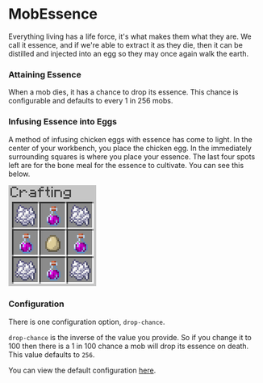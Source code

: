 # MobEssence
Everything living has a life force, it's what makes them what they are. We call it essence, and if
we're able to extract it as they die, then it can be distilled and injected into an egg so they may
once again walk the earth.

### Attaining Essence
When a mob dies, it has a chance to drop its essence. This chance is configurable and defaults
to every 1 in 256 mobs.

### Infusing Essence into Eggs
A method of infusing chicken eggs with essence has come to light. In the center of your workbench,
you place the chicken egg. In the immediately surrounding squares is where you place your essence.
The last four spots left are for the bone meal for the essence to cultivate. You can see this below.

![workbench-recipe](docs/recipe.png)

### Configuration
There is one configuration option, `drop-chance`.

`drop-chance` is the inverse of the value you provide. So if you change it to 100 then there is a 
1 in 100 chance a mob will drop its essence on death. This value defaults to `256`.

You can view the default configuration [here](src/main/resources/config.yml).
